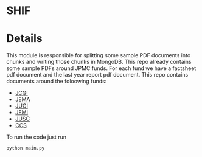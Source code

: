 # SHIF
# Details

This module is responsible for splitting some sample PDF documents into chunks and writing those chunks in MongoDB. 
This repo already contains some sample PDFs around JPMC funds. For each fund we have a factsheet pdf document and the last year report pdf document. 
This repo contains documents around the foloowing funds: 
- [JCGI](https://am.jpmorgan.com/gb/en/asset-management/per/products/jpmorgan-china-growth-income-plc-gb0003435012)
- [JEMA](https://am.jpmorgan.com/gb/en/asset-management/per/products/jpmorgan-emerging-europe-middle-east-africa-securities-plc-gb0032164732#/documents)
- [JUGI](https://am.jpmorgan.com/gb/en/asset-management/per/products/jpmorgan-uk-small-cap-growth-income-plc-gb00bf7l8p11#/documents)
- [JEMI](https://am.jpmorgan.com/gb/en/asset-management/per/products/jpmorgan-global-emerging-markets-income-trust-plc-gb00b5zzy915#/documents)
- [JUSC](https://am.jpmorgan.com/gb/en/asset-management/per/products/jpmorgan-us-smaller-companies-investment-trust-plc-gb00bjl5f346#/overview)
- [CCS](https://am.jpmorgan.com/lu/en/asset-management/adv/investment-themes/sustainable-investing/capabilities/climate-change-solutions-fund/)

To run the code just run 
```
python main.py
```
